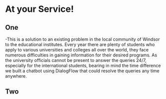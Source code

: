 # At your Service!

## One
-This is a solution to an existing problem in the local community of Windsor to the educational institutes. Every year there are plenty of students who apply to various universities and colleges all over the world, they face numerous difficulties in gaining information for their desired programs. As the university officials cannot be present to answer the queries 24/7, especially for the international students, bearing in mind the time difference we built a chatbot using DialogFlow that could resolve the queries any time anywhere.  

## Two
